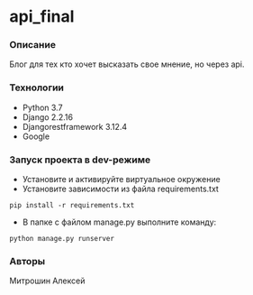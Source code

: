 # api_final
### Описание
Блог для тех кто хочет высказать свое мнение, но через api.
### Технологии
- Python 3.7
- Django 2.2.16
- Djangorestframework 3.12.4
- Google
### Запуск проекта в dev-режиме
- Установите и активируйте виртуальное окружение
- Установите зависимости из файла requirements.txt
```
pip install -r requirements.txt
``` 
- В папке с файлом manage.py выполните команду:
```
python manage.py runserver
```
### Авторы
Митрошин Алексей